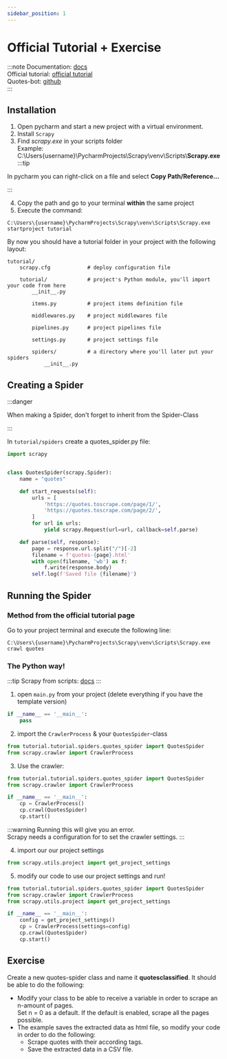 ```yaml
---
sidebar_position: 1
---
```


# Official Tutorial + Exercise

:::note
Documentation: [docs](https://docs.scrapy.org/en/latest/) <br />
Official tutorial: [official tutorial](https://docs.scrapy.org/en/latest/intro/tutorial.html) <br />
Quotes-bot: [github](https://github.com/scrapy/quotesbot) <br />
:::

## Installation

1) Open pycharm and start a new project with a virtual environment. <br />
2) Install `Scrapy` <br />
3) Find *scrapy.exe* in your scripts folder <br />
Example: C:\Users\{username}\PycharmProjects\Scrapy\venv\Scripts\\**Scrapy.exe**
:::tip

In pycharm you can right-click on a file and select **Copy Path/Reference...**

:::

4) Copy the path and go to your terminal **within** the same project  <br />
5) Execute the command:

```text
C:\Users\{username}\PycharmProjects\Scrapy\venv\Scripts\Scrapy.exe startproject tutorial
```

By now you should have a tutorial folder in your project with the following layout:

```text
tutorial/
    scrapy.cfg            # deploy configuration file

    tutorial/             # project's Python module, you'll import your code from here
        __init__.py

        items.py          # project items definition file

        middlewares.py    # project middlewares file

        pipelines.py      # project pipelines file

        settings.py       # project settings file

        spiders/          # a directory where you'll later put your spiders
            __init__.py
```

## Creating a Spider

:::danger

When making a Spider, don't forget to inherit from the Spider-Class

:::

In `tutorial/spiders` create a quotes_spider.py file:

```python title="quotes_spider.py"
import scrapy


class QuotesSpider(scrapy.Spider):
    name = "quotes"

    def start_requests(self):
        urls = [
            'https://quotes.toscrape.com/page/1/',
            'https://quotes.toscrape.com/page/2/',
        ]
        for url in urls:
            yield scrapy.Request(url=url, callback=self.parse)

    def parse(self, response):
        page = response.url.split("/")[-2]
        filename = f'quotes-{page}.html'
        with open(filename, 'wb') as f:
            f.write(response.body)
        self.log(f'Saved file {filename}')
```

## Running the Spider

### Method from the official tutorial page

Go to your project terminal and execute the following line:
```text 
C:\Users\{username}\PycharmProjects\Scrapy\venv\Scripts\Scrapy.exe crawl quotes
```

### The Python way!

:::tip
Scrapy from scripts: [docs](https://docs.scrapy.org/en/latest/topics/practices.html)
:::

1) open `main.py` from your project (delete everything if you have the template version)
```python
if __name__ == '__main__':
    pass
```
2) import the `CrawlerProcess` & your `QuotesSpider`-class
```python
from tutorial.tutorial.spiders.quotes_spider import QuotesSpider
from scrapy.crawler import CrawlerProcess
```

3) Use the crawler:
```python
from tutorial.tutorial.spiders.quotes_spider import QuotesSpider
from scrapy.crawler import CrawlerProcess

if __name__ == '__main__':
    cp = CrawlerProcess()
    cp.crawl(QuotesSpider)
    cp.start()

```

:::warning
Running this will give you an error. <br />
Scrapy needs a configuration for to set the crawler settings.
:::

4) import our our project settings

```python
from scrapy.utils.project import get_project_settings
```

5) modify our code to use our project settings and run!

```python 
from tutorial.tutorial.spiders.quotes_spider import QuotesSpider
from scrapy.crawler import CrawlerProcess
from scrapy.utils.project import get_project_settings

if __name__ == '__main__':
    config = get_project_settings()
    cp = CrawlerProcess(settings=config)
    cp.crawl(QuotesSpider)
    cp.start()
```

## Exercise

Create a new quotes-spider class and name it **quotesclassified**.
It should be able to do the following:

- Modify your class to be able to receive a variable in order to scrape an n-amount of pages. <br />
  Set n = 0 as a default. If the default is enabled, scrape all the pages possible.
- The example saves the extracted data as html file, so modify your code in order to do the following:
  - Scrape quotes with their according tags.
  - Save the extracted data in a CSV file.